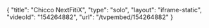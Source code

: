 {
    "title": "Chicco NextFitiX",
    "type": "solo",
    "layout": "iframe-static",
    "videoId": "154264882",
    "url": "\/tvpembed\/154264882"
}